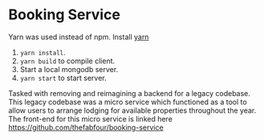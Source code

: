 # Booking Service

Yarn was used instead of npm. Install [yarn](https://classic.yarnpkg.com/en/docs/install)
1. `yarn install`.
2. `yarn build` to compile client.
3. Start a local mongodb server.
4. `yarn start` to start server.

Tasked with removing and reimagining a backend for a legacy codebase.  
This legacy codebase was a micro service which functioned as a tool to allow users to arrange lodging for available properties throughout the year.
The front-end for this micro service is linked here https://github.com/thefabfour/booking-service

